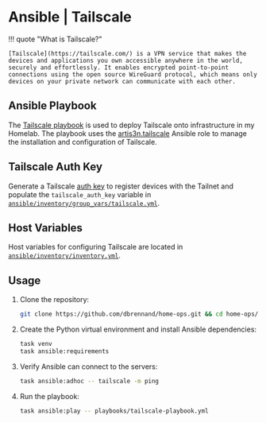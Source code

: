 # Ansible | Tailscale

!!! quote "What is Tailscale?"

    [Tailscale](https://tailscale.com/) is a VPN service that makes the devices and applications you own accessible anywhere in the world, securely and effortlessly. It enables encrypted point-to-point connections using the open source WireGuard protocol, which means only devices on your private network can communicate with each other.

## Ansible Playbook

The [Tailscale playbook](https://github.com/dbrennand/home-ops/blob/dev/ansible/playbooks/tailscale-playbook.yml) is used to deploy Tailscale onto infrastructure in my Homelab. The playbook uses the [artis3n.tailscale](https://github.com/artis3n/ansible-role-tailscale) Ansible role to manage the installation and configuration of Tailscale.

## Tailscale Auth Key

Generate a Tailscale [auth key](https://login.tailscale.com/admin/settings/keys) to register devices with the Tailnet and populate the `tailscale_auth_key` variable in [`ansible/inventory/group_vars/tailscale.yml`](https://github.com/dbrennand/home-ops/blob/dev/ansible/inventory/group_vars/tailscale.yml).

## Host Variables

Host variables for configuring Tailscale are located in [`ansible/inventory/inventory.yml`](https://github.com/dbrennand/home-ops/blob/dev/ansible/inventory/inventory.yml).

## Usage

1. Clone the repository:

    ```bash
    git clone https://github.com/dbrennand/home-ops.git && cd home-ops/ansible
    ```

2. Create the Python virtual environment and install Ansible dependencies:

    ```bash
    task venv
    task ansible:requirements
    ```

3. Verify Ansible can connect to the servers:

    ```bash
    task ansible:adhoc -- tailscale -m ping
    ```

4. Run the playbook:

    ```bash
    task ansible:play -- playbooks/tailscale-playbook.yml
    ```
